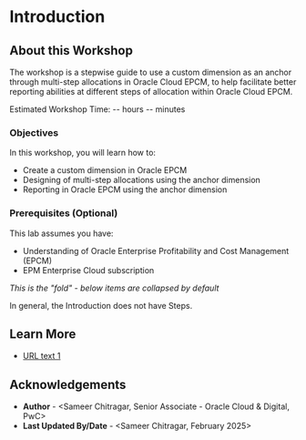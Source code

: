 # Introduction

## About this Workshop
The workshop is a stepwise guide to use a custom dimension as an anchor through multi-step allocations in Oracle Cloud EPCM, to help facilitate better reporting abilities at different steps of allocation within Oracle Cloud EPCM.

Estimated Workshop Time: -- hours -- minutes

### Objectives
In this workshop, you will learn how to:
* Create a custom dimension in Oracle EPCM
* Designing of multi-step allocations using the anchor dimension
* Reporting in Oracle EPCM using the anchor dimension

### Prerequisites (Optional)
This lab assumes you have:
* Understanding of Oracle Enterprise Profitability and Cost Management (EPCM)
* EPM Enterprise Cloud subscription

*This is the "fold" - below items are collapsed by default*

In general, the Introduction does not have Steps.

## Learn More
* [URL text 1]([http://docs.oracle.com](https://docs.oracle.com/en/cloud/saas/enterprise-profitability-cost-management-cloud/index.html))

## Acknowledgements
* **Author** - <Sameer Chitragar, Senior Associate - Oracle Cloud & Digital, PwC>
* **Last Updated By/Date** - <Sameer Chitragar, February 2025>
